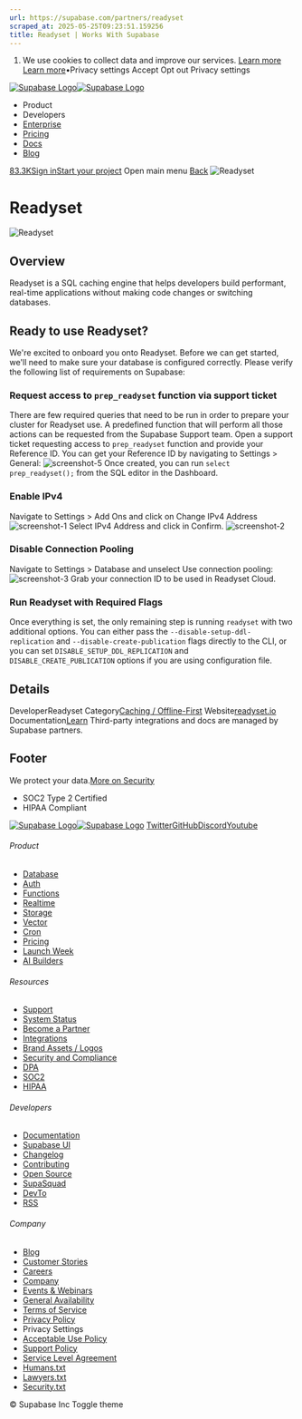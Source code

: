```yaml
---
url: https://supabase.com/partners/readyset
scraped_at: 2025-05-25T09:23:51.159256
title: Readyset | Works With Supabase
---
```


  1. We use cookies to collect data and improve our services. [Learn more](https://supabase.com/privacy#8-cookies-and-similar-technologies-used-on-our-european-services)
[Learn more](https://supabase.com/privacy#8-cookies-and-similar-technologies-used-on-our-european-services)•Privacy settings
Accept Opt out Privacy settings


[![Supabase Logo](https://supabase.com/_next/image?url=https%3A%2F%2Ffrontend-assets.supabase.com%2Fwww%2Fd218d9190b87%2F_next%2Fstatic%2Fmedia%2Fsupabase-logo-wordmark--light.daaeffd3.png&w=256&q=75&dpl=dpl_9xPTPeSUKoDuygMmT5sPj6DB4mgG)![Supabase Logo](https://supabase.com/_next/image?url=https%3A%2F%2Ffrontend-assets.supabase.com%2Fwww%2Fd218d9190b87%2F_next%2Fstatic%2Fmedia%2Fsupabase-logo-wordmark--dark.b36ebb5f.png&w=256&q=75&dpl=dpl_9xPTPeSUKoDuygMmT5sPj6DB4mgG)](https://supabase.com/)
  * Product 
  * Developers 
  * [Enterprise](https://supabase.com/enterprise)
  * [Pricing](https://supabase.com/pricing)
  * [Docs](https://supabase.com/docs)
  * [Blog](https://supabase.com/blog)


[83.3K](https://github.com/supabase/supabase)[Sign in](https://supabase.com/dashboard)[Start your project](https://supabase.com/dashboard)
Open main menu
[Back](https://supabase.com/partners/integrations)
![Readyset](https://supabase.com/_next/image?url=https%3A%2F%2Fobuldanrptloktxcffvn.supabase.co%2Fstorage%2Fv1%2Fobject%2Fpublic%2Fimages%2Fintegrations%2Freadyset%2Freadyset_logo.svg%3Ft%3D2024-07-19T15%253A00%253A46.274Z&w=128&q=75&dpl=dpl_9xPTPeSUKoDuygMmT5sPj6DB4mgG)
# Readyset
![Readyset](https://supabase.com/_next/image?url=https%3A%2F%2Fobuldanrptloktxcffvn.supabase.co%2Fstorage%2Fv1%2Fobject%2Fpublic%2Fimages%2Fintegrations%2Freadyset%2Freadyset_og.jpeg%3Ft%3D2024-07-19T14%253A57%253A24.186Z&w=3840&q=75&dpl=dpl_9xPTPeSUKoDuygMmT5sPj6DB4mgG)
## Overview
Readyset is a SQL caching engine that helps developers build performant, real-time applications without making code changes or switching databases.
## Ready to use Readyset?
We're excited to onboard you onto Readyset. Before we can get started, we'll need to make sure your database is configured correctly. Please verify the following list of requirements on Supabase:
### Request access to `prep_readyset` function via support ticket
There are few required queries that need to be run in order to prepare your cluster for Readyset use. A predefined function that will perform all those actions can be requested from the Supabase Support team. Open a support ticket requesting access to `prep_readyset` function and provide your Reference ID. You can get your Reference ID by navigating to Settings > General:
![screenshot-5](https://obuldanrptloktxcffvn.supabase.co/storage/v1/object/public/images/integrations/readyset/screenshot-0.png?t=2024-07-19T14%3A31%3A22.455Z)
Once created, you can run `select prep_readyset();` from the SQL editor in the Dashboard.
### Enable IPv4
Navigate to Settings > Add Ons and click on Change IPv4 Address
![screenshot-1](https://obuldanrptloktxcffvn.supabase.co/storage/v1/object/public/images/integrations/readyset/screenshot-1.png?t=2024-07-19T14%3A31%3A22.455Z)
Select IPv4 Address and click in Confirm.
![screenshot-2](https://obuldanrptloktxcffvn.supabase.co/storage/v1/object/public/images/integrations/readyset/screenshot-2.png?t=2024-07-19T14%3A31%3A22.455Z)
### Disable Connection Pooling
Navigate to Settings > Database and unselect Use connection pooling:
![screenshot-3](https://obuldanrptloktxcffvn.supabase.co/storage/v1/object/public/images/integrations/readyset/screenshot-3.png?t=2024-07-19T14%3A31%3A22.455Z)
Grab your connection ID to be used in Readyset Cloud.
### Run Readyset with Required Flags
Once everything is set, the only remaining step is running `readyset` with two additional options. You can either pass the `--disable-setup-ddl-replication` and `--disable-create-publication` flags directly to the CLI, or you can set `DISABLE_SETUP_DDL_REPLICATION` and `DISABLE_CREATE_PUBLICATION` options if you are using configuration file.
## Details
DeveloperReadyset
Category[Caching / Offline-First](https://supabase.com/partners/integrations#caching%20/%20offline-first)
Website[readyset.io](https://readyset.io/?utm_source=supabase-partner-gallery)
Documentation[Learn](https://readyset.io/docs/get-started/install-rs/binaries/install-package)
Third-party integrations and docs are managed by Supabase partners.
## Footer
We protect your data.[More on Security](https://supabase.com/security)
  * SOC2 Type 2 Certified
  * HIPAA Compliant


[![Supabase Logo](https://supabase.com/_next/image?url=https%3A%2F%2Ffrontend-assets.supabase.com%2Fwww%2Fd218d9190b87%2F_next%2Fstatic%2Fmedia%2Fsupabase-logo-wordmark--light.daaeffd3.png&w=384&q=75&dpl=dpl_9xPTPeSUKoDuygMmT5sPj6DB4mgG)![Supabase Logo](https://supabase.com/_next/image?url=https%3A%2F%2Ffrontend-assets.supabase.com%2Fwww%2Fd218d9190b87%2F_next%2Fstatic%2Fmedia%2Fsupabase-logo-wordmark--dark.b36ebb5f.png&w=384&q=75&dpl=dpl_9xPTPeSUKoDuygMmT5sPj6DB4mgG)](https://supabase.com/)
[Twitter](https://twitter.com/supabase)[GitHub](https://github.com/supabase)[Discord](https://discord.supabase.com/)[Youtube](https://youtube.com/c/supabase)
###### Product
  * [Database](https://supabase.com/database)
  * [Auth](https://supabase.com/auth)
  * [Functions](https://supabase.com/edge-functions)
  * [Realtime](https://supabase.com/realtime)
  * [Storage](https://supabase.com/storage)
  * [Vector](https://supabase.com/modules/vector)
  * [Cron](https://supabase.com/modules/cron)
  * [Pricing](https://supabase.com/pricing)
  * [Launch Week](https://supabase.com/launch-week)
  * [AI Builders](https://supabase.com/solutions/ai-builders)


###### Resources
  * [Support](https://supabase.com/support)
  * [System Status](https://status.supabase.com/)
  * [Become a Partner](https://supabase.com/partners)
  * [Integrations](https://supabase.com/partners/integrations)
  * [Brand Assets / Logos](https://supabase.com/brand-assets)
  * [Security and Compliance](https://supabase.com/security)
  * [DPA](https://supabase.com/legal/dpa)
  * [SOC2](https://supabase.com/security)
  * [HIPAA](https://forms.supabase.com/hipaa2)


###### Developers
  * [Documentation](https://supabase.com/docs)
  * [Supabase UI](https://supabase.com/ui)
  * [Changelog](https://supabase.com/changelog)
  * [Contributing](https://github.com/supabase/supabase/blob/master/CONTRIBUTING.md)
  * [Open Source](https://supabase.com/open-source)
  * [SupaSquad](https://supabase.com/supasquad)
  * [DevTo](https://dev.to/supabase)
  * [RSS](https://supabase.com/rss.xml)


###### Company
  * [Blog](https://supabase.com/blog)
  * [Customer Stories](https://supabase.com/customers)
  * [Careers](https://supabase.com/careers)
  * [Company](https://supabase.com/company)
  * [Events & Webinars](https://supabase.com/events)
  * [General Availability](https://supabase.com/ga)
  * [Terms of Service](https://supabase.com/terms)
  * [Privacy Policy](https://supabase.com/privacy)
  * Privacy Settings
  * [Acceptable Use Policy](https://supabase.com/aup)
  * [Support Policy](https://supabase.com/support-policy)
  * [Service Level Agreement](https://supabase.com/sla)
  * [Humans.txt](https://supabase.com/humans.txt)
  * [Lawyers.txt](https://supabase.com/lawyers.txt)
  * [Security.txt](https://supabase.com/.well-known/security.txt)


© Supabase Inc
Toggle theme

